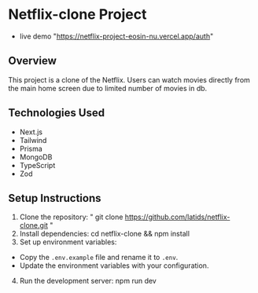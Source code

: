 # Netflix-clone Project

- live demo "https://netflix-project-eosin-nu.vercel.app/auth"
  
## Overview
This project is a clone of the Netflix. Users can watch movies directly from the main home screen due to limited number of movies in db.

## Technologies Used
- Next.js
- Tailwind
- Prisma
- MongoDB
- TypeScript
- Zod

## Setup Instructions

1. Clone the repository: " git clone https://github.com/latids/netflix-clone.git "
2. Install dependencies: cd netflix-clone && npm install 
3. Set up environment variables:
 - Copy the `.env.example` file and rename it to `.env`.
 - Update the environment variables with your configuration.

4. Run the development server: npm run dev
